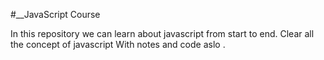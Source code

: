 #__JavaScript Course

In this repository we can learn about javascript from start to end.
Clear all the concept of javascript
With notes and code aslo .
